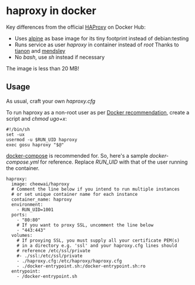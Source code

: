 # haproxy in docker

Key differences from the official [HAProxy](https://hub.docker.com/_/haproxy/) on Docker Hub:

- Uses [alpine](https://hub.docker.com/_/alpine/) as base image for its tiny footprint instead of debian:testing 
- Runs service as user *haproxy* in container instead of *root* Thanks to [tianon](https://github.com/tianon/gosu/) and [mendsley](https://github.com/mendsley/docker-alpine-gosu)
- No *bash*, use *sh* instead if necessary

The image is less than 20 MB!


## Usage

As usual, craft your own *haproxy.cfg*

To run haproxy as a non-root user as per [Docker recommendation](https://docs.docker.com/engine/userguide/eng-image/dockerfile_best-practices/), create a script and *chmod ugo+x*:

```
#!/bin/sh
set -ux
usermod -u $RUN_UID haproxy
exec gosu haproxy "$@"
```

[docker-compose](https://docs.docker.com/compose/compose-file/) is recommended for. So, here's a sample *docker-compose.yml* for reference. Replace *RUN_UID* with that of the user running the container.

```
haproxy:
  image: cheewai/haproxy
  # Comment the line below if you intend to run multiple instances
  # or set unique container name for each instance
  container_name: haproxy
  environment:
    - RUN_UID=1001
  ports:
    - "80:80"
    # If you want to proxy SSL, uncomment the line below
    - "443:443"
  volumes:
    # If proxying SSL, you must supply all your certificate PEM(s)
    # in a directory e.g. 'ssl' and your haproxy.cfg lines should
    # reference /etc/ssl/private
    #- ./ssl:/etc/ssl/private
    - ./haproxy.cfg:/etc/haproxy/haproxy.cfg
    - ./docker-entrypoint.sh:/docker-entrypoint.sh:ro
  entrypoint:
    - /docker-entrypoint.sh
```

